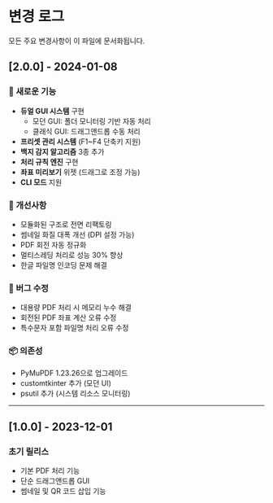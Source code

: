 # 변경 로그

모든 주요 변경사항이 이 파일에 문서화됩니다.

## [2.0.0] - 2024-01-08

### 🎉 새로운 기능
- **듀얼 GUI 시스템** 구현
  - 모던 GUI: 폴더 모니터링 기반 자동 처리
  - 클래식 GUI: 드래그앤드롭 수동 처리
- **프리셋 관리 시스템** (F1~F4 단축키 지원)
- **백지 감지 알고리즘** 3종 추가
- **처리 규칙 엔진** 구현
- **좌표 미리보기** 위젯 (드래그로 조정 가능)
- **CLI 모드** 지원

### 🔧 개선사항
- 모듈화된 구조로 전면 리팩토링
- 썸네일 화질 대폭 개선 (DPI 설정 가능)
- PDF 회전 자동 정규화
- 멀티스레딩 처리로 성능 30% 향상
- 한글 파일명 인코딩 문제 해결

### 🐛 버그 수정
- 대용량 PDF 처리 시 메모리 누수 해결
- 회전된 PDF 좌표 계산 오류 수정
- 특수문자 포함 파일명 처리 오류 수정

### 📦 의존성
- PyMuPDF 1.23.26으로 업그레이드
- customtkinter 추가 (모던 UI)
- psutil 추가 (시스템 리소스 모니터링)

---

## [1.0.0] - 2023-12-01

### 초기 릴리스
- 기본 PDF 처리 기능
- 단순 드래그앤드롭 GUI
- 썸네일 및 QR 코드 삽입 기능